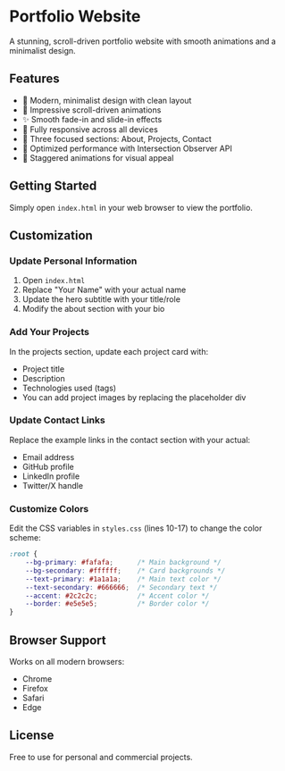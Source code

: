 # Portfolio Website

A stunning, scroll-driven portfolio website with smooth animations and a minimalist design.

## Features

- 🎨 Modern, minimalist design with clean layout
- 📜 Impressive scroll-driven animations
- ✨ Smooth fade-in and slide-in effects
- 📱 Fully responsive across all devices
- 🎯 Three focused sections: About, Projects, Contact
- 🚀 Optimized performance with Intersection Observer API
- 💫 Staggered animations for visual appeal

## Getting Started

Simply open `index.html` in your web browser to view the portfolio.

## Customization

### Update Personal Information

1. Open `index.html`
2. Replace "Your Name" with your actual name
3. Update the hero subtitle with your title/role
4. Modify the about section with your bio

### Add Your Projects

In the projects section, update each project card with:
- Project title
- Description
- Technologies used (tags)
- You can add project images by replacing the placeholder div

### Update Contact Links

Replace the example links in the contact section with your actual:
- Email address
- GitHub profile
- LinkedIn profile
- Twitter/X handle

### Customize Colors

Edit the CSS variables in `styles.css` (lines 10-17) to change the color scheme:

```css
:root {
    --bg-primary: #fafafa;      /* Main background */
    --bg-secondary: #ffffff;    /* Card backgrounds */
    --text-primary: #1a1a1a;    /* Main text color */
    --text-secondary: #666666;  /* Secondary text */
    --accent: #2c2c2c;          /* Accent color */
    --border: #e5e5e5;          /* Border color */
}
```

## Browser Support

Works on all modern browsers:
- Chrome
- Firefox
- Safari
- Edge

## License

Free to use for personal and commercial projects.

